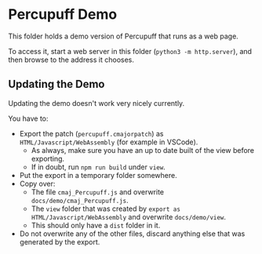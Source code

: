 # Percupuff Demo

This folder holds a demo version of Percupuff that runs as a web page.

To access it, start a web server in this folder (`python3 -m http.server`), and then browse to the address it chooses.

## Updating the Demo

Updating the demo doesn't work very nicely currently.

You have to:

- Export the patch (`percupuff.cmajorpatch`) as `HTML/Javascript/WebAssembly` (for example in VSCode).
  - As always, make sure you have an up to date built of the view before exporting.
  - If in doubt, run `npm run build` under `view`.
- Put the export in a temporary folder somewhere.
- Copy over:
  - The file `cmaj_Percupuff.js` and overwrite `docs/demo/cmaj_Percupuff.js`.
  - The `view` folder that was created by `export as HTML/Javascript/WebAssembly` and overwrite `docs/demo/view`.
  - This should only have a `dist` folder in it.
- Do not overwrite any of the other files, discard anything else that was generated by the export.

